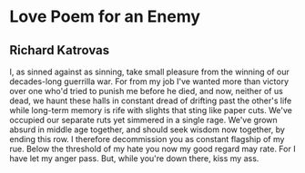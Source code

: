 # Love Poem for an Enemy
## Richard Katrovas
I, as sinned against as sinning,
take small pleasure from the winning
of our decades-long guerrilla war.
For from my job I've wanted more
than victory over one who'd tried
to punish me before he died,
and now, neither of us dead,
we haunt these halls in constant dread
of drifting past the other's life
while long-term memory is rife
with slights that sting like paper cuts.
We've occupied our separate ruts
yet simmered in a single rage.
We've grown absurd in middle age
together, and should seek wisdom now
together, by ending this row.
I therefore decommission you
as constant flagship of my rue.
Below the threshold of my hate
you now my good regard may rate.
For I have let my anger pass.
But, while you're down there, kiss my ass.